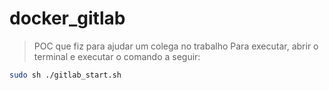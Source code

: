 # docker_gitlab
>POC que fiz para ajudar um colega no trabalho
>Para executar, abrir o terminal e executar o comando a seguir:
~~~sh
sudo sh ./gitlab_start.sh
~~~
